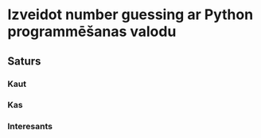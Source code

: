 # Izveidot number guessing ar Python programmēšanas valodu
## Saturs
### Kaut
### Kas
### Interesants
